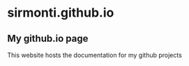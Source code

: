 # sirmonti.github.io

## My github.io page

This website hosts the documentation for my github projects
